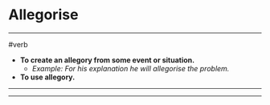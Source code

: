 # Allegorise
---
#verb
- **To create an allegory from some event or situation.**
	- _Example: For his explanation he will allegorise the problem._
- **To use allegory.**
---
---
